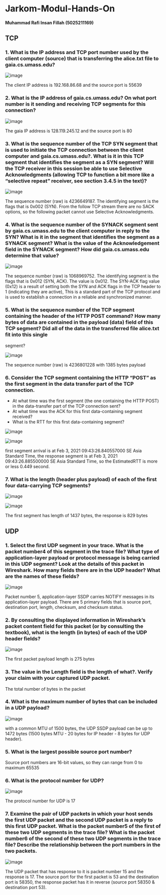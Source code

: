 # Jarkom-Modul-Hands-On

#### Muhammad Rafi Insan Fillah (5025211169)

## TCP

### 1. What is the IP address and TCP port number used by the client computer (source) that is transferring the alice.txt file to gaia.cs.umass.edu? 

![image](https://github.com/Mengz04/Jarkom-Modul-Hands-On/assets/78022264/f5b43999-11de-4e45-ab48-c4e8382d219b)

The client IP address is 192.168.86.68 and the source port is 55639

### 2. What is the IP address of gaia.cs.umass.edu? On what port number is it sending and receiving TCP segments for this connection?

![image](https://github.com/Mengz04/Jarkom-Modul-Hands-On/assets/78022264/30ce5a5a-e371-4395-8a5d-54a39653acc9)

The gaia IP address is 128.119.245.12 and the source port is 80

### 3. What is the sequence number of the TCP SYN segment that is used to initiate the TCP connection between the client computer and gaia.cs.umass.edu?. What is it in this TCP segment that identifies the segment as a SYN segment? Will the TCP receiver in this session be able to use Selective Acknowledgments (allowing TCP to function a bit more like a “selective repeat” receiver, see section 3.4.5 in the text)?

![image](https://github.com/Mengz04/Jarkom-Modul-Hands-On/assets/78022264/170ad776-3669-453c-b7ec-f97e083ec063)


The sequence number (raw) is 4236649187. The identifying segment is the flags that is 0x002 (SYN). From the follow TCP stream there are no SACK options, so the following packet cannot use Selective Acknowledgments.

### 4. What is the sequence number of the SYNACK segment sent by gaia.cs.umass.edu to the client computer in reply to the SYN? What is it in the segment that identifies the segment as a SYNACK segment? What is the value of the Acknowledgement field in the SYNACK segment? How did gaia.cs.umass.edu determine that value? 

![image](https://github.com/Mengz04/Jarkom-Modul-Hands-On/assets/78022264/336bbf88-3486-424d-86ba-cb6d42651d42)


The sequence number (raw) is 1068969752. The identifying segment is the flags that is 0x012 (SYN, ACK). The value is 0x012. The SYN-ACK flag value (0x12) is a result of setting both the SYN and ACK flags in the TCP header to 1 (indicating they are active), This is a standard part of the TCP protocol and is used to establish a connection in a reliable and synchronized manner.

### 5. What is the sequence number of the TCP segment containing the header of the HTTP POST command? How many bytes of data are contained in the payload (data) field of this TCP segment? Did all of the data in the transferred file alice.txt fit into this single
segment?

![image](https://github.com/Mengz04/Jarkom-Modul-Hands-On/assets/78022264/0c9e4d65-ee30-446c-8445-4c51e8391b20)

The sequence number (raw) is 4236801228 with 1385 bytes payload

### 6. Consider the TCP segment containing the HTTP “POST” as the first segment in the data transfer part of the TCP connection.
 - At what time was the first segment (the one containing the HTTP POST) in the data-transfer part of the TCP connection sent?
 - At what time was the ACK for this first data-containing segment received?
 - What is the RTT for this first data-containing segment?

![image](https://github.com/Mengz04/Jarkom-Modul-Hands-On/assets/78022264/eb831df5-9359-4970-b9d6-5d49bbf4f503)

![image](https://github.com/Mengz04/Jarkom-Modul-Hands-On/assets/78022264/14a304d8-0b7c-4d69-b68a-11246b840e11)


first segment arrival is at Feb  3, 2021 09:43:26.840557000 SE Asia Standard Time, the response segment is at Feb  3, 2021 09:43:26.885500000 SE Asia Standard Time, so the EstimatedRTT is more or less 0.449 second.

### 7. What is the length (header plus payload) of each of the first four data-carrying TCP segments?

![image](https://github.com/Mengz04/Jarkom-Modul-Hands-On/assets/78022264/5a15ac2e-8e87-4782-94f5-7397d081c85b)

![image](https://github.com/Mengz04/Jarkom-Modul-Hands-On/assets/78022264/3647bd22-9e5f-44a3-9b13-6e4d2b058794)

The first segment has length of 1437 bytes, the response is 829 bytes

## UDP

### 1. Select the first UDP segment in your trace. What is the packet number4 of this segment in the trace file? What type of application-layer payload or protocol message is being carried in this UDP segment? Look at the details of this packet in Wireshark. How many fields there are in the UDP header? What are the names of these fields? 

![image](https://github.com/Mengz04/Jarkom-Modul-Hands-On/assets/78022264/0db2b019-9280-403b-a44f-06483af111bb)

Packet number 5, application-layer SSDP carries NOTIFY messages in its application-layer payload. There are 5 primary fields that is source port, destination port, length, checksum, and checksum status.

### 2. By consulting the displayed information in Wireshark’s packet content field for this packet (or by consulting the textbook), what is the length (in bytes) of each of the UDP header fields?

![image](https://github.com/Mengz04/Jarkom-Modul-Hands-On/assets/78022264/f9cff2ce-1255-4bda-b2b3-c18d5f6b5995)

The first packet payload length is 275 bytes

### 3. The value in the Length field is the length of what?. Verify your claim with your captured UDP packet. 

The total number of bytes in the packet

### 4. What is the maximum number of bytes that can be included in a UDP payload?

![image](https://github.com/Mengz04/Jarkom-Modul-Hands-On/assets/78022264/a0ae3434-51d4-4d73-a836-0355f2c0badd)

with a common MTU of 1500 bytes, the UDP SSDP payload can be up to 1472 bytes (1500 bytes MTU - 20 bytes for IP header - 8 bytes for UDP header). 

### 5. What is the largest possible source port number?

Source port numbers are 16-bit values, so they can range from 0 to maximum 65535

### 6. What is the protocol number for UDP?

![image](https://github.com/Mengz04/Jarkom-Modul-Hands-On/assets/78022264/f45b79a5-eb3e-410d-b6b8-f126a4f663d4)

The protocol number for UDP is 17

### 7. Examine the pair of UDP packets in which your host sends the first UDP packet and the second UDP packet is a reply to this first UDP packet. What is the packet number5 of the first of these two UDP segments in the trace file? What is the packet number6 of the second of these two UDP segments in the trace file? Describe the relationship between the port numbers in the two packets. 

![image](https://github.com/Mengz04/Jarkom-Modul-Hands-On/assets/78022264/dd978a9e-a050-4f76-9b9a-6bda7fe854d8)

The UDP packet that has response to it is packet number 15 and the response is 17. The source port for the first packet is 53 and the destination port is 58350, the response packet has it in reverse (source port 58350 & destination port 53).
